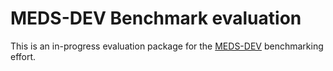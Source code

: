# MEDS-DEV Benchmark evaluation

This is an in-progress evaluation package for the [MEDS-DEV](https://github.com/mmcdermott/MEDS-DEV/) benchmarking effort.
